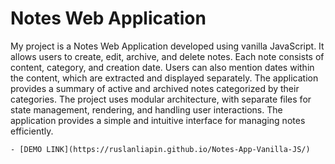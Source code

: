 # Notes Web Application

My project is a Notes Web Application developed using vanilla JavaScript. It allows users to create, edit, archive, and delete notes. Each note consists of content, category, and creation date. Users can also mention dates within the content, which are extracted and displayed separately. The application provides a summary of active and archived notes categorized by their categories. The project uses modular architecture, with separate files for state management, rendering, and handling user interactions. The application provides a simple and intuitive interface for managing notes efficiently.

    - [DEMO LINK](https://ruslanliapin.github.io/Notes-App-Vanilla-JS/)
